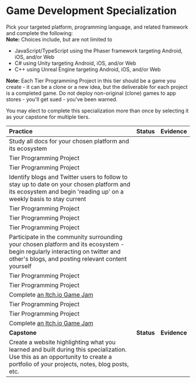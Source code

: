 # Game Development Specialization

Pick your targeted platform, programming language, and related framework and complete the following:  
**Note:** Choices include, but are not limited to

- JavaScript/TypeScript using the Phaser framework targeting Android, iOS, and/or Web
- C# using Unity targeting Android, iOS, and/or Web
- C++ using Unreal Engine targeting Android, iOS, and/or Web

**Note:** Each Tier Programming Project in this tier should be a game you create - it can be a clone or a new idea, but the deliverable for each project is a completed game. Do not deploy non-original (clone) games to app stores - you'll get sued - you've been warned.

You may elect to complete this specialization more than once by selecting it as your capstone for multiple tiers.

| **Practice**                                                                                                                                                                      | **Status** | **Evidence** |
| :-------------------------------------------------------------------------------------------------------------------------------------------------------------------------------- | :--------: | :----------: |
| Study all docs for your chosen platform and its ecosystem                                                                                                                         |            |
| Tier Programming Project                                                                                                                                                          |            |
| Tier Programming Project                                                                                                                                                          |            |
| Identify blogs and Twitter users to follow to stay up to date on your chosen platform and its ecosystem and begin 'reading up' on a weekly basis to stay current                  |            |
| Tier Programming Project                                                                                                                                                          |            |
| Tier Programming Project                                                                                                                                                          |            |
| Tier Programming Project                                                                                                                                                          |            |
| Participate in the community surrounding your chosen platform and its ecosystem - begin regularly interacting on twitter and other's blogs, and posting relevant content yourself |            |
| Tier Programming Project                                                                                                                                                          |            |
| Tier Programming Project                                                                                                                                                          |            |
| Complete [an Itch.io Game Jam](https://itch.io/jams)                                                                                                                              |            |
| Tier Programming Project                                                                                                                                                          |            |
| Tier Programming Project                                                                                                                                                          |            |
| Complete [an Itch.io Game Jam](https://itch.io/jams)                                                                                                                              |            |
| **Capstone**                                                                                                                                                                      | **Status** | **Evidence** |
| Create a website highlighting what you learned and built during this specialization. Use this as an opportunity to create a portfolio of your projects, notes, blog posts, etc.   |            |

